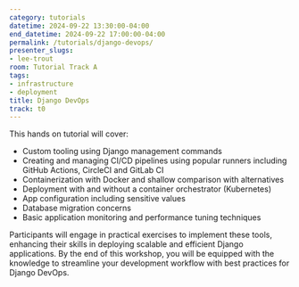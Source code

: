 ```yaml
---
category: tutorials
datetime: 2024-09-22 13:30:00-04:00
end_datetime: 2024-09-22 17:00:00-04:00
permalink: /tutorials/django-devops/
presenter_slugs:
- lee-trout
room: Tutorial Track A
tags:
- infrastructure
- deployment
title: Django DevOps
track: t0
---
```


This hands on tutorial will cover: 

- Custom tooling using Django management commands
- Creating and managing CI/CD pipelines using popular runners including GitHub Actions, CircleCI and GitLab CI 
- Containerization with Docker and shallow comparison with alternatives
- Deployment with and without a container orchestrator (Kubernetes)
- App configuration including sensitive values
- Database migration concerns
- Basic application monitoring and performance tuning techniques

Participants will engage in practical exercises to implement these tools, enhancing their skills in deploying scalable and efficient Django applications. By the end of this workshop, you will be equipped with the knowledge to streamline your development workflow with best practices for Django DevOps.